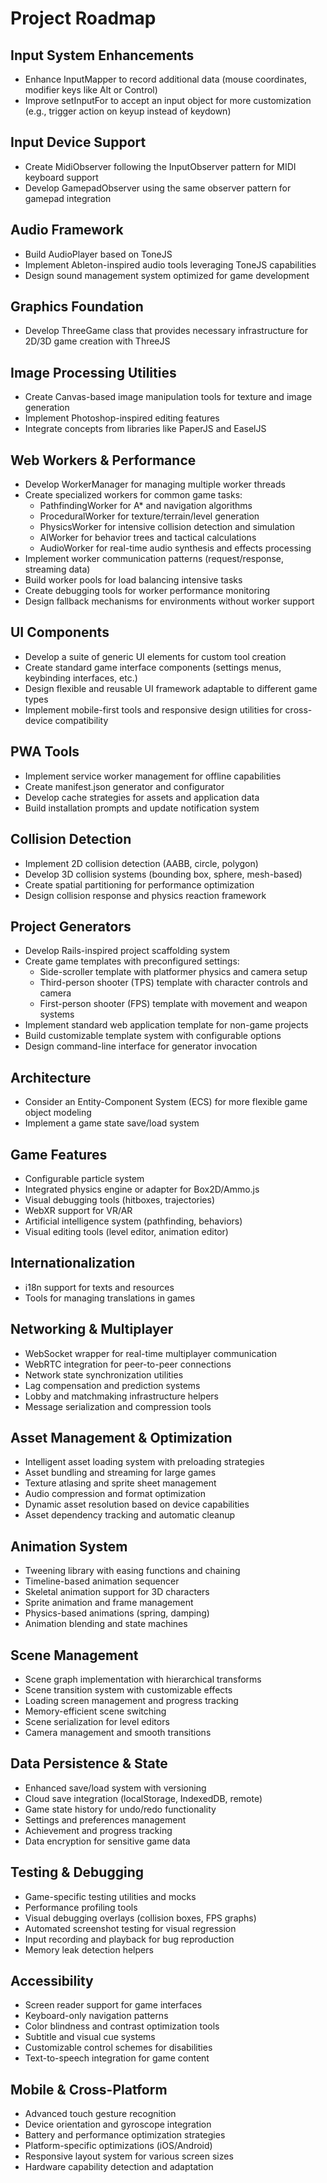 # Project Roadmap

## Input System Enhancements
- Enhance InputMapper to record additional data (mouse coordinates, modifier keys like Alt or Control)
- Improve setInputFor to accept an input object for more customization (e.g., trigger action on keyup instead of keydown)

## Input Device Support
- Create MidiObserver following the InputObserver pattern for MIDI keyboard support
- Develop GamepadObserver using the same observer pattern for gamepad integration

## Audio Framework
- Build AudioPlayer based on ToneJS
- Implement Ableton-inspired audio tools leveraging ToneJS capabilities
- Design sound management system optimized for game development

## Graphics Foundation
- Develop ThreeGame class that provides necessary infrastructure for 2D/3D game creation with ThreeJS

## Image Processing Utilities
- Create Canvas-based image manipulation tools for texture and image generation
- Implement Photoshop-inspired editing features
- Integrate concepts from libraries like PaperJS and EaselJS

## Web Workers & Performance
- Develop WorkerManager for managing multiple worker threads
- Create specialized workers for common game tasks:
  - PathfindingWorker for A* and navigation algorithms
  - ProceduralWorker for texture/terrain/level generation
  - PhysicsWorker for intensive collision detection and simulation
  - AIWorker for behavior trees and tactical calculations
  - AudioWorker for real-time audio synthesis and effects processing
- Implement worker communication patterns (request/response, streaming data)
- Build worker pools for load balancing intensive tasks
- Create debugging tools for worker performance monitoring
- Design fallback mechanisms for environments without worker support

## UI Components
- Develop a suite of generic UI elements for custom tool creation
- Create standard game interface components (settings menus, keybinding interfaces, etc.)
- Design flexible and reusable UI framework adaptable to different game types
- Implement mobile-first tools and responsive design utilities for cross-device compatibility

## PWA Tools
- Implement service worker management for offline capabilities
- Create manifest.json generator and configurator
- Develop cache strategies for assets and application data
- Build installation prompts and update notification system

## Collision Detection
- Implement 2D collision detection (AABB, circle, polygon)
- Develop 3D collision systems (bounding box, sphere, mesh-based)
- Create spatial partitioning for performance optimization
- Design collision response and physics reaction framework

## Project Generators
- Develop Rails-inspired project scaffolding system
- Create game templates with preconfigured settings:
  - Side-scroller template with platformer physics and camera setup
  - Third-person shooter (TPS) template with character controls and camera
  - First-person shooter (FPS) template with movement and weapon systems
- Implement standard web application template for non-game projects
- Build customizable template system with configurable options
- Design command-line interface for generator invocation

## Architecture
- Consider an Entity-Component System (ECS) for more flexible game object modeling
- Implement a game state save/load system

## Game Features
- Configurable particle system
- Integrated physics engine or adapter for Box2D/Ammo.js
- Visual debugging tools (hitboxes, trajectories)
- WebXR support for VR/AR
- Artificial intelligence system (pathfinding, behaviors)
- Visual editing tools (level editor, animation editor)

## Internationalization
- i18n support for texts and resources
- Tools for managing translations in games

## Networking & Multiplayer
- WebSocket wrapper for real-time multiplayer communication
- WebRTC integration for peer-to-peer connections
- Network state synchronization utilities
- Lag compensation and prediction systems
- Lobby and matchmaking infrastructure helpers
- Message serialization and compression tools

## Asset Management & Optimization
- Intelligent asset loading system with preloading strategies
- Asset bundling and streaming for large games
- Texture atlasing and sprite sheet management
- Audio compression and format optimization
- Dynamic asset resolution based on device capabilities
- Asset dependency tracking and automatic cleanup

## Animation System
- Tweening library with easing functions and chaining
- Timeline-based animation sequencer
- Skeletal animation support for 3D characters
- Sprite animation and frame management
- Physics-based animations (spring, damping)
- Animation blending and state machines

## Scene Management
- Scene graph implementation with hierarchical transforms
- Scene transition system with customizable effects
- Loading screen management and progress tracking
- Memory-efficient scene switching
- Scene serialization for level editors
- Camera management and smooth transitions

## Data Persistence & State
- Enhanced save/load system with versioning
- Cloud save integration (localStorage, IndexedDB, remote)
- Game state history for undo/redo functionality
- Settings and preferences management
- Achievement and progress tracking
- Data encryption for sensitive game data

## Testing & Debugging
- Game-specific testing utilities and mocks
- Performance profiling tools
- Visual debugging overlays (collision boxes, FPS graphs)
- Automated screenshot testing for visual regression
- Input recording and playback for bug reproduction
- Memory leak detection helpers

## Accessibility
- Screen reader support for game interfaces
- Keyboard-only navigation patterns
- Color blindness and contrast optimization tools
- Subtitle and visual cue systems
- Customizable control schemes for disabilities
- Text-to-speech integration for game content

## Mobile & Cross-Platform
- Advanced touch gesture recognition
- Device orientation and gyroscope integration
- Battery and performance optimization strategies
- Platform-specific optimizations (iOS/Android)
- Responsive layout system for various screen sizes
- Hardware capability detection and adaptation
